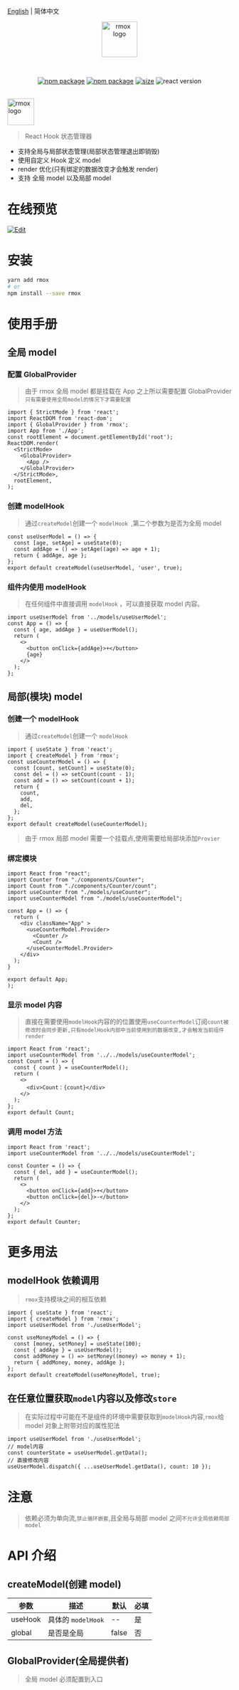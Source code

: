 [English](./README.md) | 简体中文

<p align="center">
    <img width="80" src="./doc/logo.svg" alt="rmox logo">
</p>
<br/>
<p align="center">
 <a href="https://travis-ci.com/q1104133609/rmox"><img src="https://app.travis-ci.com/q1104133609/rmox.svg?branch=main" alt="npm package"></a>
  <a href="https://npmjs.com/package/rmox"><img src="https://img.shields.io/npm/v/rmox.svg?logo=npm" alt="npm package"></a>
  <a href="https://bundlephobia.com/package/rmox@latest"><img src="https://img.shields.io/bundlephobia/min/rmox.svg?logo=typescript" alt="size"></a>
  <img src="https://img.shields.io/npm/dependency-version/rmox/peer/react?logo=react" alt="react version">
</p>
<br/>
<img  src="./doc/textlogo.svg" alt="rmox logo" height="60">

> React Hook 状态管理器

- 支持全局与局部状态管理(局部状态管理退出即销毁)
- 使用自定义 Hook 定义 model
- render 优化(只有绑定的数据改变才会触发 render)
- 支持 全局 model 以及局部 model

# 在线预览

[![Edit](https://codesandbox.io/static/img/play-codesandbox.svg)](https://codesandbox.io/s/heuristic-hill-356xk)

# 安装

```bash
yarn add rmox
# or
npm install --save rmox
```

# 使用手册

## 全局 model

### 配置 GlobalProvider

> 由于 rmox 全局 model 都是挂载在 App 之上所以需要配置 GlobalProvider `只有需要使用全局model的情况下才需要配置`

```tsx
import { StrictMode } from 'react';
import ReactDOM from 'react-dom';
import { GlobalProvider } from 'rmox';
import App from './App';
const rootElement = document.getElementById('root');
ReactDOM.render(
  <StrictMode>
    <GlobalProvider>
      <App />
    </GlobalProvider>
  </StrictMode>,
  rootElement,
);
```

### 创建 modelHook

> 通过`createModel`创建一个 `modelHook `,第二个参数为是否为全局 model

```tsx
const useUserModel = () => {
  const [age, setAge] = useState(0);
  const addAge = () => setAge((age) => age + 1);
  return { addAge, age };
};
export default createModel(useUserModel, 'user', true);
```

### 组件内使用 modelHook

> 在任何组件中直接调用 `modelHook` ，可以直接获取 model 内容。

```tsx
import useUserModel from '../models/useUserModel';
const App = () => {
  const { age, addAge } = useUserModel();
  return (
    <>
      <button onClick={addAge}>+</button>
      {age}
    </>
  );
};
```

## 局部(模块) model

### 创建一个 modelHook

> 通过`createModel`创建一个 `modelHook `

```tsx
import { useState } from 'react';
import { createModel } from 'rmox';
const useCounterModel = () => {
  const [count, setCount] = useState(0);
  const del = () => setCount(count - 1);
  const add = () => setCount(count + 1);
  return {
    count,
    add,
    del,
  };
};
export default createModel(useCounterModel);
```

> 由于 rmox 局部 model 需要一个挂载点,使用需要给局部块添加`Provier`

### 绑定模块

```tsx
import React from "react";
import Counter from "./components/Counter";
import Count from "./components/Counter/count";
import useCounter from "./models/useCounter";
import useCounterModel from "./models/useCounterModel";

const App = () => {
  return (
    <div className="App" >
      <useCounterModel.Provider>
        <Counter />
        <Count />
      </useCounterModel.Provider>
    </div>
  );
}

export default App;
);
```

### 显示 model 内容

> 直接在需要使用`modelHook`内容的的位置使用`useCounterModel`订阅`count被修改时会同步更新,只有modelHook内部中当前使用到的数据改变,才会触发当前组件render`

```tsx
import React from 'react';
import useCounterModel from '../../models/useCounterModel';
const Count = () => {
  const { count } = useCounterModel();
  return (
    <>
      <div>Count：{count}</div>
    </>
  );
};
export default Count;
```

### 调用 model 方法

>

```tsx
import React from 'react';
import useCounterModel from '../../models/useCounterModel';

const Counter = () => {
  const { del, add } = useCounterModel();
  return (
    <>
      <button onClick={add}>+</button>
      <button onClick={del}>-</button>
    </>
  );
};
export default Counter;
```

# 更多用法

## modelHook 依赖调用

> `rmox`支持模块之间的相互依赖

```tsx
import { useState } from 'react';
import { createModel } from 'rmox';
import useUserModel from './useUserModel';

const useMoneyModel = () => {
  const [money, setMoney] = useState(100);
  const { addAge } = useUserModel();
  const addMoney = () => setMoney((money) => money + 1);
  return { addMoney, money, addAge };
};
export default createModel(useMoneyModel, true);
```

## 在任意位置获取`model`内容以及修改`store`

> 在实际过程中可能在不是组件的环境中需要获取到`modelHook`内容,`rmox`给 model 对象上附带对应的属性犯法

```tsx
import useUserModel from './useUserModel';
// model内容
const counterState = useUserModel.getData();
// 直接修改内容
useUserModel.dispatch({ ...useUserModel.getData(), count: 10 });
```

# 注意

> 依赖必须为单向流,`禁止循环嵌套`,且全局与局部 model 之间`不允许全局依赖局部model`

# API 介绍

## createModel(创建 model)

| 参数    | 描述               | 默认  | 必填 |
| ------- | ------------------ | ----- | ---- |
| useHook | 具体的 `modelHook` | --    | 是   |
| global  | 是否是全局         | false | 否   |

## GlobalProvider(全局提供者)

> 全局 model 必须配置到入口
